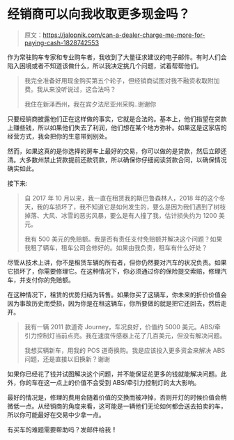 # 经销商可以向我收取更多现金吗？

> 原文：<https://jalopnik.com/can-a-dealer-charge-me-more-for-paying-cash-1828742553>

作为常驻购车专家和专业购车者，我收到了大量征求建议的电子邮件。有时人们会陷入困境或者不知道该做什么，所以我决定挑几个问题，试着帮帮他们。

> 我完全准备好用现金购买第五个轮子，但经销商试图对我不融资收取附加费。我从来没听说过，这合法吗？
> 
> 我住在新泽西州，我在宾夕法尼亚州采购..谢谢你

只要经销商披露他们正在这样做的事实，它就是合法的。基本上，他们指望在贷款上赚些钱，所以如果他们失去了利润，他们想在某个地方弥补。如果这是这家店的经营方式，我会把你的生意带到别处。



然而，如果这真的是你选择的房车上最好的交易，你可以做的是贷款，然后立即还清。大多数州禁止贷款提前还款罚款，所以确保你仔细阅读贷款合同，以确保情况确实如此。

接下来:

> 自 2017 年 10 月以来，我一直在租赁我的斯巴鲁森林人，2018 年的这个冬天，我的车损坏了，我不知道它是如何发生的，要么是因为我们遇到了树枝掉落、大风、冰雪的恶劣风暴，要么是有人撞了我，估计损失约为 1200 美元。
> 
> 我有 500 美元的免赔额。我是否有责任支付免赔额并解决这个问题？如果我租了辆车，租车公司会修好的。如果由我负责，租车有什么好处？

尽管从技术上讲，你不是租赁车辆的所有者，但你仍然要对汽车的状况负责。如果它损坏了，你需要修理它。在这种情况下，你必须通过你的保险提交索赔，修理汽车，并支付你的免赔额。

在这种情况下，租赁的优势归结为转售。如果你买了这辆车，你未来的折价价值会因为事故历史而受损，因为你是在租这辆车，你所要做的就是把它还回去，然后走开。

> 我有一辆 2011 款道奇 Journey，车况良好，价值约 5000 美元。ABS/牵引力控制灯当前点亮。我在速度传感器上花了几百美元，但没有解决问题。
> 
> 我想买辆新车，用我的 POS 道奇换购。我是应该投入更多资金来解决 ABS 问题，还是直接以旧换新？谢谢

如果你已经花了钱并试图解决这个问题，并不能保证花更多的钱就能解决问题。此外，你的车在这一点上的价值不会受到 ABS/牵引力控制灯的太大影响。

最好的情况是，修理的费用会随着价值的交换而被冲掉，否则开灯的时候价值会稍微低一点。从经销商的角度来看，这可能是一辆他们无论如何都会送去拍卖的车，所以你可能最好在交易中少拿一点。

有买车的难题需要帮助吗？发邮件给我[](mailto:tom@jalopnik.com)**！**
